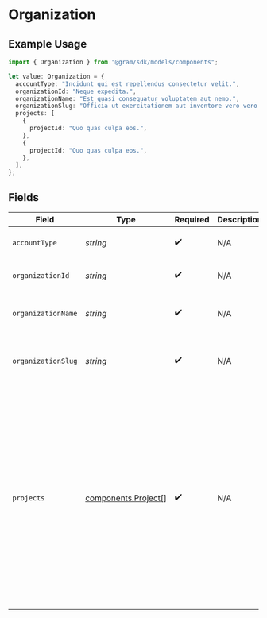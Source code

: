 # Organization

## Example Usage

```typescript
import { Organization } from "@gram/sdk/models/components";

let value: Organization = {
  accountType: "Incidunt qui est repellendus consectetur velit.",
  organizationId: "Neque expedita.",
  organizationName: "Est quasi consequatur voluptatem aut nemo.",
  organizationSlug: "Officia ut exercitationem aut inventore vero vero.",
  projects: [
    {
      projectId: "Quo quas culpa eos.",
    },
    {
      projectId: "Quo quas culpa eos.",
    },
  ],
};
```

## Fields

| Field                                                                                                                                                                  | Type                                                                                                                                                                   | Required                                                                                                                                                               | Description                                                                                                                                                            | Example                                                                                                                                                                |
| ---------------------------------------------------------------------------------------------------------------------------------------------------------------------- | ---------------------------------------------------------------------------------------------------------------------------------------------------------------------- | ---------------------------------------------------------------------------------------------------------------------------------------------------------------------- | ---------------------------------------------------------------------------------------------------------------------------------------------------------------------- | ---------------------------------------------------------------------------------------------------------------------------------------------------------------------- |
| `accountType`                                                                                                                                                          | *string*                                                                                                                                                               | :heavy_check_mark:                                                                                                                                                     | N/A                                                                                                                                                                    | Et qui in illum dolor quia.                                                                                                                                            |
| `organizationId`                                                                                                                                                       | *string*                                                                                                                                                               | :heavy_check_mark:                                                                                                                                                     | N/A                                                                                                                                                                    | Et tempora occaecati vel.                                                                                                                                              |
| `organizationName`                                                                                                                                                     | *string*                                                                                                                                                               | :heavy_check_mark:                                                                                                                                                     | N/A                                                                                                                                                                    | Delectus ipsam aperiam beatae eos.                                                                                                                                     |
| `organizationSlug`                                                                                                                                                     | *string*                                                                                                                                                               | :heavy_check_mark:                                                                                                                                                     | N/A                                                                                                                                                                    | Et accusantium soluta incidunt veniam sunt.                                                                                                                            |
| `projects`                                                                                                                                                             | [components.Project](../../models/components/project.md)[]                                                                                                             | :heavy_check_mark:                                                                                                                                                     | N/A                                                                                                                                                                    | [<br/>{<br/>"project_id": "Quo quas culpa eos."<br/>},<br/>{<br/>"project_id": "Quo quas culpa eos."<br/>},<br/>{<br/>"project_id": "Quo quas culpa eos."<br/>},<br/>{<br/>"project_id": "Quo quas culpa eos."<br/>}<br/>] |